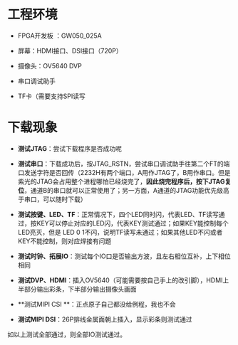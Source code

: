 # 工程环境

+ FPGA开发板 ：GW050_025A
+ 屏幕：HDMI接口、DSI接口（720P）
+ 摄像头：OV5640 DVP

+ 串口调试助手

+ TF卡（需要支持SPI读写

  

# 下载现象

+ **测试JTAG**：尝试下载程序是否成功呢

+ **测试串口**：下载成功后，按JTAG_RSTN，尝试串口调试助手往第二个FT的端口发送字符是否回传（2232H有两个端口，A用作JTAG了，B用作串口。但是紫光的JTAG会占用整个进程哪怕已经烧完了，**因此烧完程序后，按下JTAG复位**，通道B的串口就可以正常使用了；另一方面，A通道的JTAG功能优先级高于串口，可以随时下载）
+ **测试按键、LED、TF**：正常情况下，四个LED同时闪，代表LED、TF读写通过，按KEY可以停止对应的LED闪，代表KEY测试通过；如果KEY能控制每个LED亮灭，但是 LED 0 1不闪，说明TF读写未通过；如果其他LED不闪或者KEY不能控制，则对应焊接有问题
+ **测试时钟、拓展IO**：测试每个IO口是否输出方波，且左右相位互补，上下相位相同
+ **测试DVP、HDMI**：插入OV5640（可能需要按自己手上的改引脚），HDMI上半部分输出彩条，下半部分输出摄像头画面
+ **测试MIPI CSI **：正点原子自己都没给例程，我也不会
+ **测试MIPI DSI**：26P排线金属面朝上插入，显示彩条则测试通过



如以上测试全部通过，则全部IO测试通过。

